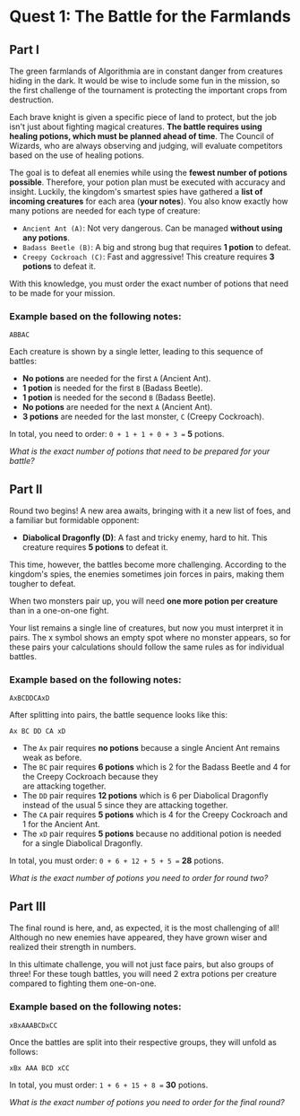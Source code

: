 # Quest 1: The Battle for the Farmlands

## Part I
The green farmlands of Algorithmia are in constant danger from creatures hiding in the dark. It would be wise to
include some fun in the mission, so the first challenge of the tournament is protecting the important crops from destruction.

Each brave knight is given a specific piece of land to protect, but the job isn't just about fighting magical creatures. 
**The battle requires using healing potions, which must be planned ahead of time**. The Council of Wizards, who are always 
observing and judging, will evaluate competitors based on the use of healing potions.

The goal is to defeat all enemies while using the **fewest number of potions possible**. Therefore, your potion plan must be
executed with accuracy and insight. Luckily, the kingdom's smartest spies have gathered a **list of incoming creatures** for
each area (**your notes**). You also know exactly how many potions are needed for each type of creature:

* `Ancient Ant (A)`: Not very dangerous. Can be managed **without using any potions**.
* `Badass Beetle (B)`: A big and strong bug that requires **1 potion** to defeat.
* `Creepy Cockroach (C)`: Fast and aggressive! This creature requires **3 potions** to defeat it.

With this knowledge, you must order the exact number of potions that need to be made for your mission.

### Example based on the following notes:

`ABBAC`

Each creature is shown by a single letter, leading to this sequence of battles:

* **No potions** are needed for the first `A` (Ancient Ant).
* **1 potion** is needed for the first `B` (Badass Beetle).
* **1 potion** is needed for the second `B` (Badass Beetle).
* **No potions** are needed for the next `A` (Ancient Ant).
* **3 potions** are needed for the last monster, `C` (Creepy Cockroach).

In total, you need to order: `0 + 1 + 1 + 0 + 3 =` **5** potions.

*What is the exact number of potions that need to be prepared for your battle?*

## Part II

Round two begins! A new area awaits, bringing with it a new list of foes, and a familiar but formidable opponent:

* **Diabolical Dragonfly (D)**: A fast and tricky enemy, hard to hit. This creature requires **5 potions** to defeat it.

This time, however, the battles become more challenging. According to the kingdom's spies, the enemies sometimes join
forces in pairs, making them tougher to defeat.

When two monsters pair up, you will need **one more potion per creature** than in a one-on-one fight.

Your list remains a single line of creatures, but now you must interpret it in pairs. The x symbol shows an empty spot
where no monster appears, so for these pairs your calculations should follow the same rules as for individual battles.

### Example based on the following notes:

`AxBCDDCAxD`

After splitting into pairs, the battle sequence looks like this:

`Ax BC DD CA xD`

* The `Ax` pair requires **no potions** because a single Ancient Ant remains weak as before.
* The `BC` pair requires **6 potions** which is 2 for the Badass Beetle and 4 for the Creepy Cockroach because they 						
are attacking together.
* The `DD` pair requires **12 potions** which is 6 per Diabolical Dragonfly instead of the usual 5 since they are
attacking together.
* The `CA` pair requires **5 potions** which is 4 for the Creepy Cockroach and 1 for the Ancient Ant.
* The `xD` pair requires **5 potions** because no additional potion is needed for a single Diabolical Dragonfly.

In total, you must order: `0 + 6 + 12 + 5 + 5 =` **28** potions.

*What is the exact number of potions you need to order for round two?*

## Part III

The final round is here, and, as expected, it is the most challenging of all! Although no new enemies have appeared,
they have grown wiser and realized their strength in numbers.

In this ultimate challenge, you will not just face pairs, but also groups of three! For these tough battles, you will
need 2 extra potions per creature compared to fighting them one-on-one.

### Example based on the following notes:

`xBxAAABCDxCC`

Once the battles are split into their respective groups, they will unfold as follows:

`xBx AAA BCD xCC`

In total, you must order: `1 + 6 + 15 + 8 =` **30** potions.

*What is the exact number of potions you need to order for the final round?*
